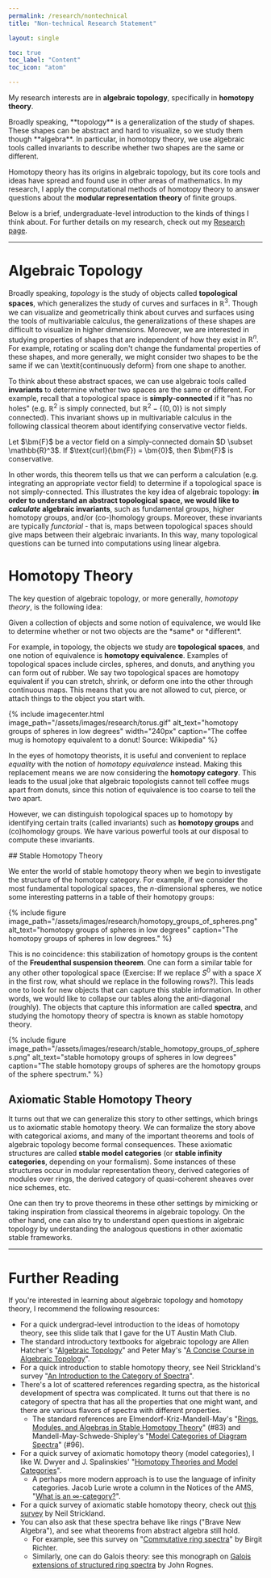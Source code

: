 ```yaml
---
permalink: /research/nontechnical
title: "Non-technical Research Statement"

layout: single

toc: true
toc_label: "Content"
toc_icon: "atom"

---
```


My research interests are in **algebraic topology**, specifically in **homotopy theory**. 

<div class="standout" markdown="1">
Broadly speaking, **topology** is a generalization of the study of shapes. These shapes can be abstract and hard to visualize, so we study them though **algebra**. In particular, in homotopy theory, we use algebraic tools called invariants to describe whether two shapes are the same or different.

Homotopy theory has its origins in algebraic topology, but its core tools and ideas have spread and found use in other areas of mathematics. In my research, I apply the computational methods of homotopy theory to answer questions about the **modular representation theory** of finite groups.

Below is a brief, undergraduate-level introduction to the kinds of things I think about. For further details on my research, check out my [Research page](/research).
</div>

<!--end_excerpt-->

<hr>

# Algebraic Topology

Broadly speaking, *topology* is the study of objects called **topological spaces**, which generalizes the study of curves and surfaces in $\mathbb{R}^3$.  Though we can visualize and geometrically think about curves and surfaces using the tools of multivariable calculus, the generalizations of these shapes are difficult to visualize in higher dimensions. Moreover, we are interested in studying properties of shapes that are independent of how they exist in $\mathbb{R}^n$.  For example, rotating or scaling don't change the fundamental properties of these shapes, and more generally, we might consider two shapes to be the same if we can \textit{continuously deform} from one shape to another.

To think about these abstract spaces, we can use algebraic tools called **invariants** to determine whether two spaces are the same or different.  For example, recall that a topological space is **simply-connected** if it "has no holes" (e.g. $\mathbb{R}^2$ is simply connected, but $\mathbb{R}^2-\{(0,0)\}$ is not simply connected).  This invariant shows up in multivariable calculus in the following classical theorem about identifying conservative vector fields.

<div class="standout" markdown="1">
    Let $\bm{F}$ be a vector field on a simply-connected domain $D \subset \mathbb{R}^3$. If $\text{curl}(\bm{F}) = \bm{0}$, then $\bm{F}$ is conservative.
</div>


In other words, this theorem tells us that we can perform a calculation (e.g. integrating an appropriate vector field) to determine if a topological space is not simply-connected.  This illustrates the key idea of algebraic topology: **in order to understand an abstract topological space, we would like to *calculate* algebraic invariants**, such as fundamental groups, higher homotopy groups, and/or (co-)homology groups. Moreover, these invariants are typically *functorial* - that is, maps between topological spaces should give maps between their algebraic invariants.  In this way, many topological questions can be turned into computations using linear algebra.

# Homotopy Theory

The key question of algebraic topology, or more generally, *homotopy theory*, is the following idea: 

<div class="standout" markdown="1">
    Given a collection of objects and some notion of equivalence, we would like to determine whether or not two objects are the *same* or *different*. 
</div>

For example, in topology, the objects we study are **topological spaces**, and one notion of equivalence is **homotopy equivalence**. Examples of topological spaces include circles, spheres, and donuts, and anything you can form out of rubber. We say two topological spaces are homotopy equivalent if you can stretch, shrink, or deform one into the other through continuous maps. This means that you are not allowed to cut, pierce, or attach things to the object you start with.


{% include imagecenter.html image_path="/assets/images/research/torus.gif" alt_text="homotopy groups of spheres in low degrees" width="240px" caption="The coffee mug is homotopy equivalent to a donut! Source: Wikipedia" %}

In the eyes of homotopy theorists, it is useful and convenient to replace *equality* with the notion of *homotopy equivalence* instead. Making this replacement means we are now considering the **homotopy category**. This leads to the usual joke that algebraic topologists cannot tell coffee mugs apart from donuts, since this notion of equivalence is too coarse to tell the two apart.

However, we can distinguish topological spaces up to homotopy by identifying certain traits (called invariants) such as **homotopy groups** and (co)homology groups. We have various powerful tools at our disposal to compute these invariants.



<div class="standout" markdown="1">
## Stable Homotopy Theory

We enter the world of stable homotopy theory when we begin to investigate the structure of the homotopy category. For example, if we consider the most fundamental topological spaces, the $n$-dimensional spheres, we notice some interesting patterns in a table of their homotopy groups:

{% include figure image_path="/assets/images/research/homotopy_groups_of_spheres.png" alt_text="homotopy groups of spheres in low degrees" caption="The homotopy groups of spheres in low degrees." %}

This is no coincidence: this stabilization of homotopy groups is the content of the **Freudenthal suspension theorem**. One can form a similar table for any other other topological space (Exercise: If we replace $S^0$ with a space $X$ in the first row, what should we replace in the following rows?). This leads one to look for new objects that can capture this stable information. In other words, we would like to collapse our tables along the anti-diagonal (roughly). The objects that capture this information are called **spectra**, and studying the homotopy theory of spectra is known as stable homotopy theory.

{% include figure image_path="/assets/images/research/stable_homotopy_groups_of_spheres.png" alt_text="stable homotopy groups of spheres in low degrees" caption="The stable homotopy groups of spheres are the homotopy groups of the sphere spectrum." %}
</div>

## Axiomatic Stable Homotopy Theory

It turns out that we can generalize this story to other settings, which brings us to axiomatic stable homotopy theory. We can formalize the story above with categorical axioms, and many of the important theorems and tools of algebraic topology become formal consequences. These axiomatic structures are called **stable model categories** (or **stable infinity categories**, depending on your formalism). Some instances of these structures occur in modular representation theory, derived categories of modules over rings, the derived category of quasi-coherent sheaves over nice schemes, etc.

One can then try to prove theorems in these other settings by mimicking or taking inspiration from classical theorems in algebraic topology. On the other hand, one can also try to understand open questions in algebraic topology by understanding the analogous questions in other axiomatic stable frameworks.

<hr>

<div class="standout" markdown="1">

# Further Reading

If you're interested in learning about algebraic topology and homotopy theory, I recommend the following resources:

* For a quick undergrad-level introduction to the ideas of homotopy theory, see this slide talk that I gave for the UT Austin Math Club.
* The standard introductory textbooks for algebraic topology are Allen Hatcher's "[Algebraic Topology](https://www.math.cornell.edu/~hatcher/AT/ATpage.html)" and Peter May's "[A Concise Course in Algebraic Topology](https://www.math.uchicago.edu/~may/CONCISE/ConciseRevised.pdf)".
* For a quick introduction to stable homotopy theory, see Neil Strickland's survey "[An Introduction to the Category of Spectra](https://strickland1.org/research/stableintro.pdf)".
* There's a lot of scattered references regarding spectra, as the historical development of spectra was complicated. It turns out that there is no category of spectra that has all the properties that one might want, and there are various flavors of spectra with different properties. 
	* The standard references are Elmendorf-Kriz-Mandell-May's "[Rings, Modules, and Algebras in Stable Homotopy Theory](http://www.math.uchicago.edu/~may/PAPERSMaster.html)" (#83) and Mandell-May-Schwede-Shipley's "[Model Categories of Diagram Spectra](http://www.math.uchicago.edu/~may/PAPERSMaster.html)" (#96).
* For a quick survey of axiomatic homotopy theory (model categories), I like W. Dwyer and J. Spalinskies' "[Homotopy Theories and Model Categories](https://math.jhu.edu/~eriehl/616-s16/DwyerSpalinski.pdf)".
	* A perhaps more modern approach is to use the language of infinity categories. Jacob Lurie wrote a column in the Notices of the AMS, "[What is an ∞-category?](http://www.ams.org/notices/200808/tx080800949p.pdf)".
* For a quick survey of axiomatic stable homotopy theory, check out [this survey](https://arxiv.org/abs/math/0307143) by Neil Strickland.
* You can also ask that these spectra behave like rings ("Brave New Algebra"), and see what theorems from abstract algebra still hold.  
	* For example, see this survey on "[Commutative ring spectra](https://arxiv.org/abs/1710.02328)" by Birgit Richter.
	* Similarly, one can do Galois theory: see this monograph on [Galois extensions of structured ring spectra](https://arxiv.org/abs/math/0502183) by John Rognes.
	
</div>